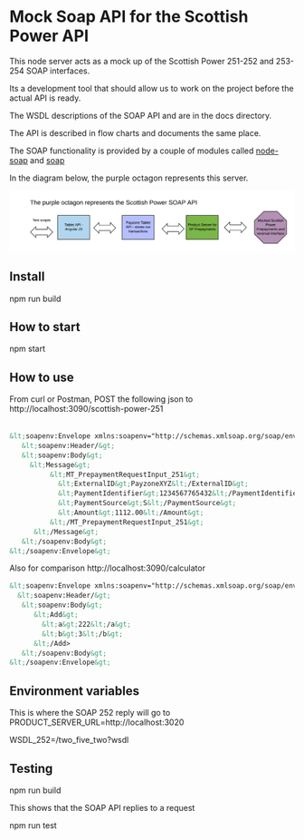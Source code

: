 # Mock Soap API for the Scottish Power API

This node server acts as a mock up of the Scottish Power 251-252 and 253-254 SOAP interfaces.

Its a development tool that should allow us to work on the project before the actual API is ready.

The WSDL descriptions of the SOAP API and are in the docs directory.

The API is described in flow charts and documents the same place.

The SOAP functionality is provided by a couple of modules called [node-soap](https://github.com/vpulim/node-soap) and [soap](https://github.com/RobinBuschmann/express-soap)

In the diagram below, the purple octagon represents this server.

![Parts](docs/parts.png)

## Install

npm run build


## How to start

npm start 

## How to use

From curl or Postman,  POST the following json to http://localhost:3090/scottish-power-251 


```xml

&lt;soapenv:Envelope xmlns:soapenv="http://schemas.xmlsoap.org/soap/envelope/"&gt;
   &lt;soapenv:Header/&gt;
   &lt;soapenv:Body&gt;
     &lt;Message&gt;
          &lt;MT_PrepaymentRequestInput_251&gt;
            &lt;ExternalID&gt;PayzoneXYZ&lt;/ExternalID&gt;
            &lt;PaymentIdentifier&gt;1234567765432&lt;/PaymentIdentifier&gt;
            &lt;PaymentSource&gt;S&lt;/PaymentSource&gt;
            &lt;Amount&gt;1112.00&lt;/Amount&gt;
          &lt;/MT_PrepaymentRequestInput_251&gt;
      &lt;/Message&gt;
   &lt;/soapenv:Body&gt;
&lt;/soapenv:Envelope&gt;

```

Also for comparison http://localhost:3090/calculator

```xml
&lt;soapenv:Envelope xmlns:soapenv="http://schemas.xmlsoap.org/soap/envelope/"&gt;
  &lt;soapenv:Header/&gt;
   &lt;soapenv:Body&gt;
      &lt;Add&gt;
      	&lt;a&gt;222&lt;/a&gt;
      	&lt;b&gt;3&lt;/b&gt;
      &lt;/Add>
   &lt;/soapenv:Body&gt;
&lt;/soapenv:Envelope&gt;
```

## Environment variables

This is where the SOAP 252 reply will go to
PRODUCT_SERVER_URL=http://localhost:3020

WSDL_252=/two_five_two?wsdl

## Testing

npm run build

This shows that the SOAP API replies to a request

npm run test
